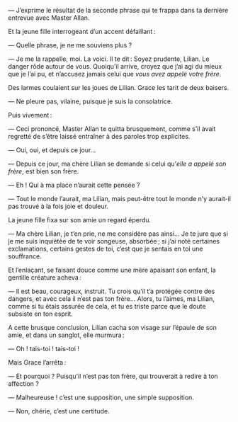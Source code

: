 — J’exprime le résultat de la seconde phrase qui te frappa dans ta dernière entrevue avec Master Allan.

Et la jeune fille interrogeant d’un accent défaillant :

— Quelle phrase, je ne me souviens plus ?

— Je me la rappelle, moi. La voici. Il te dit : Soyez prudente, Lilian. Le 
danger rôde autour de vous. Quoiqu’il arrive, croyez que j’ai agi du mieux
que je l’ai pu, et n’accusez jamais celui que _vous avez appelé votre frère_.

Des larmes coulaient sur les joues de Lilian. Grace les tarit de deux baisers.

— Ne pleure pas, vilaine, puisque je suis la consolatrice.

Puis vivement :

— Ceci prononcé, Master Allan te quitta brusquement, comme s’il avait regretté de s’être laissé entraîner à des paroles trop explicites.

— Oui, oui, et depuis ce jour... 

— Depuis ce jour, ma chère Lilian se demande si celui qu’_elle a appelé
son frère_, est bien son frère.

— Eh ! Qui à ma place n’aurait cette pensée ?

— Tout le monde l’aurait, ma Lilian, mais peut-être tout le monde n’y aurait-il pas trouvé à la fois joie et douleur.

La jeune fille fixa sur son amie un regard éperdu.

— Ma chère Lilian, je t’en prie, ne me considère pas ainsi... Je te jure
que si je me suis inquiétée de te voir songeuse, absorbée ; si j’ai noté
certaines exclamations, certains gestes de toi, c’est que je sentais en toi une
souffrance.

Et l’enlaçant, se faisant douce comme une mère apaisant son enfant, la
gentille créature acheva :

— Il est beau, courageux, instruit. Tu crois qu’il t’a protégée contre des
dangers, et avec cela il n’est pas ton frère... Alors, tu l’aimes, ma Lilian,
comme si tu étais assurée de cela, et tu es triste parce que le doute subsiste
en ton esprit.

A cette brusque conclusion, Lilian cacha son visage sur l’épaule de son amie, et dans un sanglot, elle murmura :

— Oh ! tais-toi ! tais-toi !

Mais Grace l’arrêta :

— Et pourquoi ? Puisqu’il n’est pas ton frère, qui trouverait à redire à
ton affection ?

— Malheureuse ! c’est une supposition, une simple supposition.

— Non, chérie, c’est une certitude.
